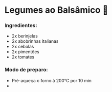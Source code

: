 # Legumes ao Balsâmico :eggplant:

### Ingredientes:

- 2x berinjelas
- 2x abobrinhas italianas
- 2x cebolas
- 2x pimentões
- 2x tomates

### Modo de preparo:

- Pré-aqueça o forno à 200°C por 10 min
- 



